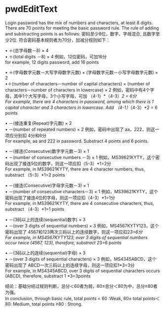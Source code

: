 # pwdEditText

Login password has the mix of  numbers and  characters, at least 8 digits. There are 70 points for meeting the basic password rule.
The rule of adding and substracting points is as follows:
 密码至少8位，数字、字母混合, 且数字至少2位. 符合密码基本规则者为70分，加减分规则如下：

• ＋(总字母数－8) × 4                                      
• ＋(total digits －8) × 4
例如，12位密码，可加16分                                  
for example, 12 digits password, add 16 points

• ＋(字母数字元数－大写字母数字元数) × (字母数字元数－小写字母数字元数) × 2               
•＋(number of characters－number of capital characters) × (number of characters－number of  characters in lowercase) × 2
例如，密码中有4个字母，其中1个大写字母，3个小写字母，可加 （4-1）*（4-3）*2 = 6分                                                       
For example, there are 4 characters in password, among which there is 1 capital character and 3  characters in lowercase. Add （4-1）*（4-3）*2 = 6 points

• －(接连重复(Repeat)字元数) × 2           
• －(number of repeated numbers) × 2
例如，密码中出现了 aa，222，则这一项应分别扣 4分和6分                                                                                                     
For example, aa and 222 in password. Substract 4 points and 6 points. 

• －(接连(Consecutive)数字字元数－3) × 1         
• －(number of consecutive numbers －3) × 1
例如，MS39621KYTY，这个密码出现了接连5位的数字，则这一项应扣（5-3）*1=2分                                                      
For example, in MS39621KYTY, there are 4 character numbers, thus, substract （5-3）*1=2 points 

• －(接连(Consecutive)字母字元数－3) × 1                    
• －(number of consecutive  characters－3) × 1
例如，MS39621KYTY，这个密码出现了接连4位的字母，则这一项应扣（4-3）*1=1分                                                       
For example, in MS39621KYTY, there are 4 consecutive characters, thus, substract （4-3）*1=1 points 

• －(3码以上的连续(sequential)数字) × 3          
• －(over 3 digits of sequential numbers) × 3
例如，MS4567KYTY123，这个密码出现了 4567和123两次三码以上的连续数字，则这一项应扣2*3=6分                              
For example, in MS4567KYTY123, over 3 digits of sequential numbers occur twice (4567, 123), therefore, substract 2*3=6 points

• －(3码以上的连续(sequential)字母) × 3           
• －(over 3 digits of sequential characters) × 3
例如，MS4345ABCD，这个密码出现了 ABCD一次三码以上的连续字母，则这一项应扣1*3=3分                                  
For example, in MS4345ABCD, over 3 digits of sequential characters occurs  (ABCD), therefore, substract 1 *3=3points

结论：基础分经过规则判断，总分＜60者为弱，60≤总分＜80为中，总分≥80者为强。                                                           
In conclusion, through basic rule, total points < 60 :Weak, 60≤ total points＜80: Medium,  total points ≥80 : Strong. 
